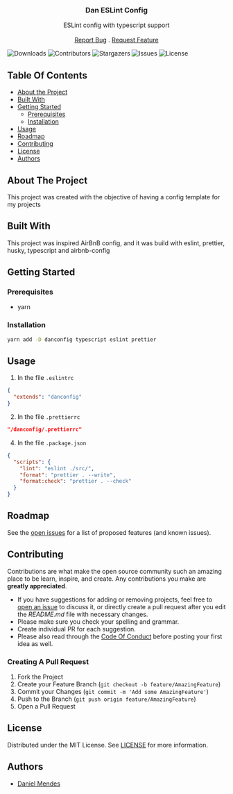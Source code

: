 <br/>
<p align="center">
  <h3 align="center">Dan ESLint Config</h3>

  <p align="center">
    ESLint config with typescript support
    <br/>
    <br/>
    <a href="https://github.com/daniimendes22/danconfig/issues">Report Bug</a>
    .
    <a href="https://github.com/daniimendes22/danconfig/issues">Request Feature</a>
  </p>
</p>

![Downloads](https://img.shields.io/github/downloads/daniimendes22/danconfig/total) ![Contributors](https://img.shields.io/github/contributors/daniimendes22/danconfig?color=dark-green) ![Stargazers](https://img.shields.io/github/stars/daniimendes22/danconfig?style=social) ![Issues](https://img.shields.io/github/issues/daniimendes22/danconfig) ![License](https://img.shields.io/github/license/daniimendes22/danconfig)

## Table Of Contents

- [About the Project](#about-the-project)
- [Built With](#built-with)
- [Getting Started](#getting-started)
  - [Prerequisites](#prerequisites)
  - [Installation](#installation)
- [Usage](#usage)
- [Roadmap](#roadmap)
- [Contributing](#contributing)
- [License](#license)
- [Authors](#authors)

## About The Project

This project was created with the objective of having a config template for my projects

## Built With

This project was inspired AirBnB config, and it was build with eslint, prettier, husky, typescript and airbnb-config

## Getting Started

### Prerequisites

- yarn

### Installation

```sh
yarn add -D danconfig typescript eslint prettier
```

## Usage

1. In the file `.eslintrc`

```JSON
{
  "extends": "danconfig"
}
```


2. In the file `.prettierrc`

```JSON
"/danconfig/.prettierrc"

```

4. In the file `.package.json`

```JSON
{
  "scripts": {
    "lint": "eslint ./src/",
    "format": "prettier . --write",
    "format:check": "prettier . --check"
  }
}

```

## Roadmap

See the [open issues](https://github.com/daniimendes22/danconfig/issues) for a list of proposed features (and known issues).

## Contributing

Contributions are what make the open source community such an amazing place to be learn, inspire, and create. Any contributions you make are **greatly appreciated**.

- If you have suggestions for adding or removing projects, feel free to [open an issue](https://github.com/daniimendes22/danconfig/issues/new) to discuss it, or directly create a pull request after you edit the _README.md_ file with necessary changes.
- Please make sure you check your spelling and grammar.
- Create individual PR for each suggestion.
- Please also read through the [Code Of Conduct](https://github.com/daniimendes22/danconfig/blob/main/CODE_OF_CONDUCT.md) before posting your first idea as well.

### Creating A Pull Request

1. Fork the Project
2. Create your Feature Branch (`git checkout -b feature/AmazingFeature`)
3. Commit your Changes (`git commit -m 'Add some AmazingFeature'`)
4. Push to the Branch (`git push origin feature/AmazingFeature`)
5. Open a Pull Request

## License

Distributed under the MIT License. See [LICENSE](https://github.com/daniimendes22/danconfig/blob/main/LICENSE.md) for more information.

## Authors

- [Daniel Mendes](https://github.com/daniimendes22)
